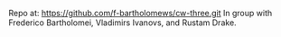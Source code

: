 Repo at:
 https://github.com/f-bartholomews/cw-three.git
In group with Frederico Bartholomei, Vladimirs Ivanovs, and Rustam Drake.